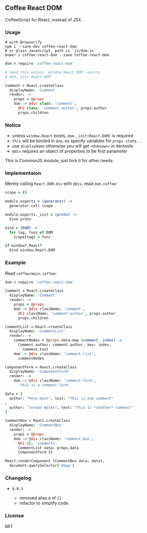
Coffee React DOM
------

CoffeeScript for React, instead of JSX.

### Usage

```
# with Browserify
npm i --save-dev coffee-react-dom
# or plain JavaScript, path is `js/dom.js`
bower i coffee-react-dom --save coffee-react-dom
```
```coffee
dom = require 'coffee-react-dom'

# need this unless `window.React.DOM` exists
# dom._init React.DOM

Comment = React.createClass
  displayName: 'Comment'
  render: ->
    props = @props
    dom -> @div class: 'comment',
      @h2 class: 'comment-author', props.author
      props.children
```

### Notice

* unless `window.React` exists, `dom._init(React.DOM)` is required
* `this` will be binded in `dom`, so specify variables for `props state...`
* use `displayName` otherwise you will get `<Unknown>` in devtools
* `@div` requires an object of properties to be first parameter

This is CommonJS module, just fork it for other needs.

### Implementaion

Merely calling `React.DOM.div` with `@div`, read `dom.coffee`:

```coffee
scope = {}

module.exports = (generator) ->
  generator.call scope

module.exports._init = (proto) ->
  bind proto

bind = (DOM) ->
  for tag, func of DOM
    scope[tag] = func

if window?.React?
  bind window.React.DOM
```

### Example

Read `coffee/main.coffee`:

```coffee
dom = require 'coffee-react-dom'

Comment = React.createClass
  displayName: 'Comment'
  render: ->
    props = @props
    dom -> @div className: 'comment',
      @h2 className: 'comment-author', props.author
      props.children

CommentList = React.createClass
  displayName: 'CommentList'
  render: ->
    commentNodes = @props.data.map (comment, index) ->
      Comment author: comment.author, key: index,
        comment.text
    dom -> @div className: 'comment-list',
      commentNodes

ComponentForm = React.createClass
  displayName: 'ComponentForm'
  render: ->
    dom -> @div className: 'comment-form',
      'this is a comment form'

data = [
  author: "Pete Hunt", text: "This is one comment"
,
  author: "Jordan Walke", text: "This is *another* comment"
]

CommentBox = React.createClass
  displayName: 'CommentBox'
  render: ->
    props = @props
    dom -> @div className: 'comment-box',
      @h1 {}, 'comments'
      CommentList data: props.data
      ComponentForm {}

React.renderComponent (CommentBox data: data),
  document.querySelector('#app')
```

### Changelog

* `0.0.3`

  * removed alias `@` of `{}`
  * refactor to simplify code

### License

MIT